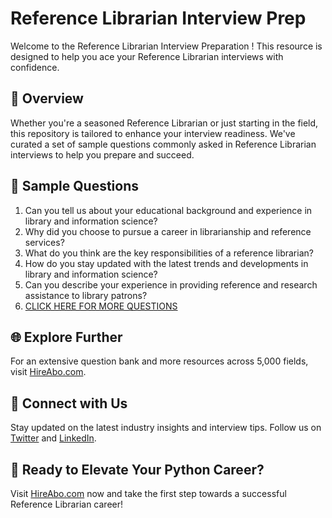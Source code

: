 # Reference Librarian Interview Prep

Welcome to the Reference Librarian Interview Preparation ! This resource is designed to help you ace your Reference Librarian interviews with confidence.

## 🚀 Overview

Whether you're a seasoned Reference Librarian or just starting in the field, this repository is tailored to enhance your interview readiness. We've curated a set of sample questions commonly asked in Reference Librarian interviews to help you prepare and succeed.

## 📝 Sample Questions

1. Can you tell us about your educational background and experience in library and information science?
2. Why did you choose to pursue a career in librarianship and reference services?
3. What do you think are the key responsibilities of a reference librarian?
4. How do you stay updated with the latest trends and developments in library and information science?
5. Can you describe your experience in providing reference and research assistance to library patrons?
6. [CLICK HERE FOR MORE QUESTIONS](https://hireabo.com/job/18_0_2/Reference%20Librarian)

## 🌐 Explore Further

For an extensive question bank and more resources across 5,000 fields, visit [HireAbo.com](https://www.hireabo.com).

## 📱 Connect with Us

Stay updated on the latest industry insights and interview tips. Follow us on [Twitter](https://twitter.com/hireabo) and [LinkedIn](https://www.linkedin.com/in/hire-abo-3609972a8/).

## 🚀 Ready to Elevate Your Python Career?

Visit [HireAbo.com](https://www.hireabo.com) now and take the first step towards a successful Reference Librarian career!
